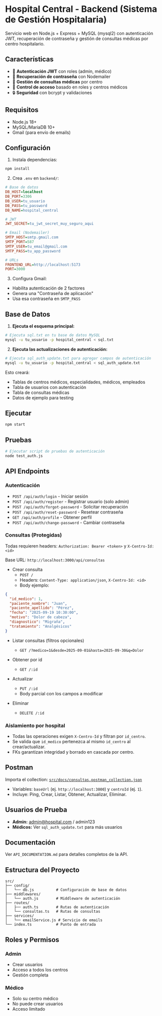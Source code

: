 # Hospital Central - Backend (Sistema de Gestión Hospitalaria)

Servicio web en Node.js + Express + MySQL (mysql2) con autenticación JWT, recuperación de contraseña y gestión de consultas médicas por centro hospitalario.

## Características

- 🔐 **Autenticación JWT** con roles (admin, médico)
- 📧 **Recuperación de contraseña** con Nodemailer
- 🏥 **Gestión de consultas médicas** por centro
- 👥 **Control de acceso** basado en roles y centros médicos
- 🔒 **Seguridad** con bcrypt y validaciones

## Requisitos
- Node.js 18+
- MySQL/MariaDB 10+
- Gmail (para envío de emails)

## Configuración
1. Instala dependencias:
```bash
npm install
```

2. Crea `.env` en `backend/`:
```ini
# Base de datos
DB_HOST=localhost
DB_PORT=3306
DB_USER=tu_usuario
DB_PASS=tu_password
DB_NAME=hospital_central

# JWT
JWT_SECRET=tu_jwt_secret_muy_seguro_aqui

# Email (Nodemailer)
SMTP_HOST=smtp.gmail.com
SMTP_PORT=587
SMTP_USER=tu_email@gmail.com
SMTP_PASS=tu_app_password

# URLs
FRONTEND_URL=http://localhost:5173
PORT=3000
```

3. Configura Gmail:
- Habilita autenticación de 2 factores
- Genera una "Contraseña de aplicación"
- Usa esa contraseña en `SMTP_PASS`

## Base de Datos

1. **Ejecuta el esquema principal:**
```bash
# Ejecuta sql.txt en tu base de datos MySQL
mysql -u tu_usuario -p hospital_central < sql.txt
```

2. **Ejecuta las actualizaciones de autenticación:**
```bash
# Ejecuta sql_auth_update.txt para agregar campos de autenticación
mysql -u tu_usuario -p hospital_central < sql_auth_update.txt
```

Esto creará:
- Tablas de centros médicos, especialidades, médicos, empleados
- Tabla de usuarios con autenticación
- Tabla de consultas médicas
- Datos de ejemplo para testing

## Ejecutar
```bash
npm start
```

## Pruebas
```bash
# Ejecutar script de pruebas de autenticación
node test_auth.js
```

## API Endpoints

### Autenticación
- `POST /api/auth/login` - Iniciar sesión
- `POST /api/auth/register` - Registrar usuario (solo admin)
- `POST /api/auth/forgot-password` - Solicitar recuperación
- `POST /api/auth/reset-password` - Resetear contraseña
- `GET /api/auth/profile` - Obtener perfil
- `POST /api/auth/change-password` - Cambiar contraseña

### Consultas (Protegidas)
Todas requieren headers: `Authorization: Bearer <token>` y `X-Centro-Id: <id>`

Base URL: `http://localhost:3000/api/consultas`

- Crear consulta
  - `POST /`
  - Headers: `Content-Type: application/json`, `X-Centro-Id: <id>`
  - Body ejemplo:
```json
{
  "id_medico": 1,
  "paciente_nombre": "Juan",
  "paciente_apellido": "Pérez",
  "fecha": "2025-09-19 10:30:00",
  "motivo": "Dolor de cabeza",
  "diagnostico": "Migraña",
  "tratamiento": "Analgésicos"
}
```

- Listar consultas (filtros opcionales)
  - `GET /?medico=1&desde=2025-09-01&hasta=2025-09-30&q=Dolor`

- Obtener por id
  - `GET /:id`

- Actualizar
  - `PUT /:id`
  - Body parcial con los campos a modificar

- Eliminar
  - `DELETE /:id`

### Aislamiento por hospital
- Todas las operaciones exigen `X-Centro-Id` y filtran por `id_centro`.
- Se valida que `id_medico` pertenezca al mismo `id_centro` al crear/actualizar.
- FKs garantizan integridad y borrado en cascada por centro.

## Postman
Importa el collection: [`src/docs/consultas.postman_collection.json`](./src/docs/consultas.postman_collection.json)
- Variables: `baseUrl` (ej. `http://localhost:3000`) y `centroId` (ej. `1`).
- Incluye: Ping, Crear, Listar, Obtener, Actualizar, Eliminar.

## Usuarios de Prueba

- **Admin:** admin@hospital.com / admin123
- **Médicos:** Ver `sql_auth_update.txt` para más usuarios

## Documentación

Ver `API_DOCUMENTATION.md` para detalles completos de la API.

## Estructura del Proyecto

```
src/
├── config/
│   └── db.js          # Configuración de base de datos
├── middlewares/
│   └── auth.js        # Middleware de autenticación
├── routes/
│   ├── auth.ts        # Rutas de autenticación
│   └── consultas.ts   # Rutas de consultas
├── services/
│   └── emailService.js # Servicio de emails
└── index.ts           # Punto de entrada
```

## Roles y Permisos

### Admin
- Crear usuarios
- Acceso a todos los centros
- Gestión completa

### Médico
- Solo su centro médico
- No puede crear usuarios
- Acceso limitado
